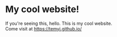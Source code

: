 # My cool website!
If you're seeing this, hello. This is my cool website.
<br>
Come visit at https://temyi.github.io/
